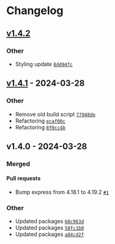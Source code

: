 # Changelog

## [v1.4.2](https://github.com/rick-arts/now-playing/compare/v1.4.1...v1.4.2)

### Other

- Styling update [`8dd94fc`](https://github.com/rick-arts/now-playing/commit/8dd94fcc698d862f00c062c6f4e01c06fb0b5b7c)

## [v1.4.1](https://github.com/rick-arts/now-playing/compare/v1.4.0...v1.4.1) - 2024-03-28

### Other

- Remove old build script [`77948de`](https://github.com/rick-arts/now-playing/commit/77948defc538f57925d06803010c8b9cb4fc8535)
- Refactoring [`ecaf00c`](https://github.com/rick-arts/now-playing/commit/ecaf00c0dbf2dff873830a49cb7930464683932f)
- Refactoring [`8f0cc4b`](https://github.com/rick-arts/now-playing/commit/8f0cc4bb052cdd0aed6a995dfe9399d08820d87b)

## v1.4.0 - 2024-03-28

### Merged

#### Pull requests
- Bump express from 4.18.1 to 4.19.2 [`#1`](https://github.com/rick-arts/now-playing/pull/1)

### Other

- Updated packages [`60c963d`](https://github.com/rick-arts/now-playing/commit/60c963db541d9d2eecd7f060e2eb0416dbc7dce2)
- Updated packages [`58fc1b0`](https://github.com/rick-arts/now-playing/commit/58fc1b06262e8dc58cb9c1cdf201863496d3efa4)
- Updated packages [`a84cd2f`](https://github.com/rick-arts/now-playing/commit/a84cd2f32cf09531ac56f3ed773b14ebe0466ef3)
